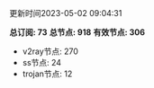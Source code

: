 更新时间2023-05-02 09:04:31

**总订阅: 73**
**总节点: 918**
**有效节点: 306**
- v2ray节点: 270
- ss节点: 24
- trojan节点: 12
